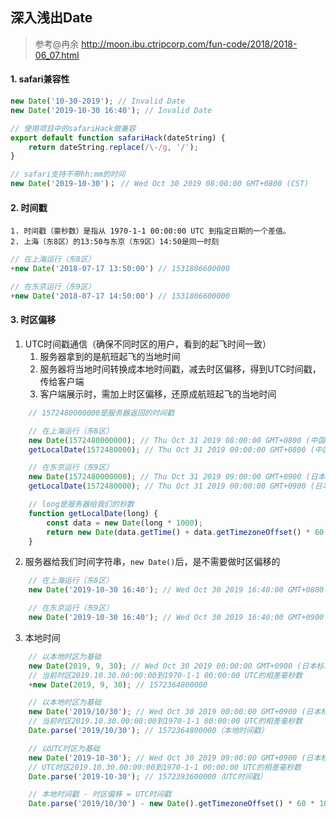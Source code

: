 ## 深入浅出Date
> 参考@冉余 http://moon.ibu.ctripcorp.com/fun-code/2018/2018-06_07.html
#### 1. safari兼容性
```js
new Date('10-30-2019'); // Invalid Date
new Date('2019-10-30 16:40'); // Invalid Date

// 使用项目中的safariHack做兼容
export default function safariHack(dateString) {
    return dateString.replace(/\-/g, '/');
}

// safari支持不带hh:mm的时间
new Date('2019-10-30')； // Wed Oct 30 2019 08:00:00 GMT+0800 (CST)
```
#### 2. 时间戳
    1. 时间戳（豪秒数）是指从 1970-1-1 00:00:00 UTC 到指定日期的一个差值。
    2. 上海（东8区）的13:50与东京（东9区）14:50是同一时刻
```js
// 在上海运行（东8区）
+new Date('2018-07-17 13:50:00') // 1531806600000
```
```js
// 在东京运行（东9区）
+new Date('2018-07-17 14:50:00') // 1531806600000
```
#### 3. 时区偏移
1. UTC时间戳通信（确保不同时区的用户，看到的起飞时间一致）
    1. 服务器拿到的是航班起飞的当地时间
    2. 服务器将当地时间转换成本地时间戳，减去时区偏移，得到UTC时间戳，传给客户端
    3. 客户端展示时，需加上时区偏移，还原成航班起飞的当地时间
```js
    // 1572480000000是服务器返回的时间戳

    // 在上海运行（东8区）
    new Date(1572480000000); // Thu Oct 31 2019 08:00:00 GMT+0800 (中国标准时间)
    getLocalDate(1572480000); // Thu Oct 31 2019 00:00:00 GMT+0800 (中国标准时间)

    // 在东京运行（东9区）
    new Date(1572480000000); // Thu Oct 31 2019 09:00:00 GMT+0900 (日本标准时间)
    getLocalDate(1572480000); // Thu Oct 31 2019 00:00:00 GMT+0900 (日本标准时间)

    // long是服务器给我们的秒数
    function getLocalDate(long) {
        const data = new Date(long * 1000);
        return new Date(data.getTime() + data.getTimezoneOffset() * 60 * 1000);
    }
```
2. 服务器给我们时间字符串，`new Date()`后，是不需要做时区偏移的
```js
    // 在上海运行（东8区）
    new Date('2019-10-30 16:40'); // Wed Oct 30 2019 16:40:00 GMT+0800 (中国标准时间)

    // 在东京运行（东9区）
    new Date('2019-10-30 16:40'); // Wed Oct 30 2019 16:40:00 GMT+0900 (日本标准时间)
```
3. 本地时间
```js
    // 以本地时区为基础
    new Date(2019, 9, 30); // Wed Oct 30 2019 00:00:00 GMT+0900 (日本标准时间)
    // 当前时区2019.10.30.00:00:00到1970-1-1 00:00:00 UTC的相差毫秒数
    +new Date(2019, 9, 30); // 1572364800000
```
```js
    // 以本地时区为基础
    new Date('2019/10/30'); // Wed Oct 30 2019 00:00:00 GMT+0900 (日本标准时间)
    // 当前时区2019.10.30.00:00:00到1970-1-1 00:00:00 UTC的相差毫秒数
    Date.parse('2019/10/30'); // 1572364800000（本地时间戳）
```
```js
    // 以UTC时区为基础
    new Date('2019-10-30'); // Wed Oct 30 2019 09:00:00 GMT+0900 (日本标准时间)
    // UTC时区2019.10.30.00:00:00到1970-1-1 00:00:00 UTC的相差毫秒数
    Date.parse('2019-10-30'); // 1572393600000（UTC时间戳）
```
```js
    // 本地时间戳 - 时区偏移 = UTC时间戳
    Date.parse('2019/10/30') - new Date().getTimezoneOffset() * 60 * 1000 === Date.parse('2019-10-30'); // true
```